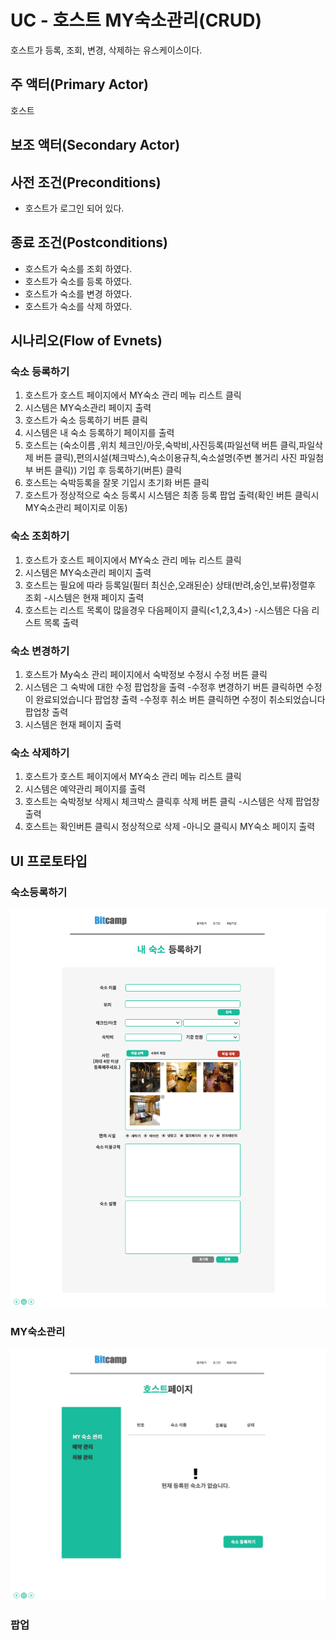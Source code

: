 # UC - 호스트 MY숙소관리(CRUD)

호스트가 등록, 조회, 변경, 삭제하는 유스케이스이다.

## 주 액터(Primary Actor)
호스트

## 보조 액터(Secondary Actor)

## 사전 조건(Preconditions)
- 호스트가 로그인 되어 있다.

## 종료 조건(Postconditions)
- 호스트가 숙소를 조회 하였다.
- 호스트가 숙소를 등록 하였다.
- 호스트가 숙소를 변경 하였다.
- 호스트가 숙소를 삭제 하였다.

## 시나리오(Flow of Evnets)

### 숙소 등록하기

1. 호스트가 호스트 페이지에서 MY숙소 관리 메뉴 리스트 클릭
2. 시스템은 MY숙소관리 페이지 출력
3. 호스트가 숙소 등록하기 버튼 클릭
4. 시스템은 내 숙소 등록하기 페이지를 출력
5. 호스트는 (숙소이름 ,위치 체크인/아웃,숙박비,사진등록(파일선택 버튼 클릭,파일삭제 버튼 클릭),편의시설(체크박스),숙소이용규칙,숙소설명(주변 볼거리 사진 파일첨부 버튼 클릭)) 기입 후 등록하기(버튼) 클릭
6. 호스트는 숙박등록을 잘못 기입시 초기화 버튼 클릭
7. 호스트가 정상적으로 숙소 등록시 시스템은 최종 등록 팝업 출력(확인 버튼 클릭시 MY숙소관리 페이지로 이동) 


### 숙소 조회하기


1. 호스트가 호스트 페이지에서 MY숙소 관리 메뉴 리스트 클릭
2. 시스템은 MY숙소관리 페이지 출력
3. 호스트는 필요에 따라 등록일(필터 최신순,오래된순) 상태(반려,숭인,보류)정렬후 조회 
       -시스템은 현재 페이지 출력
4. 호스트는 리스트 목록이 많을경우 다음페이지 클릭(<1,2,3,4>)
   -시스템은 다음 리스트 목록 출력


    
### 숙소 변경하기

1. 호스트가 My숙소 관리 페이지에서 숙박정보 수정시 수정 버튼 클릭
2. 시스템은 그 숙박에 대한 수정 팝업창을 출력 
        -수정후 변경하기 버튼 클릭하면 수정이 완료되었습니다 팝업창 출력
        -수정후 취소 버튼 클릭하면 수정이 취소되었습니다 팝업창 출력
3. 시스템은 현재 페이지  출력


### 숙소 삭제하기

1. 호스트가 호스트 페이지에서 MY숙소 관리 메뉴 리스트 클릭
2. 시스템은 예약관리 페이지를 출력
3. 호스트는 숙박정보 삭제시 체크박스 클릭후 삭제 버튼 클릭
   -시스템은 삭제 팝업창 출력
4. 호스트는 확인버튼 클릭시 정상적으로 삭제
   -아니오 클릭시 MY숙소 페이지 출력 


## UI 프로토타입



### 숙소등록하기
![호스트 등록 페이지](../../images/호스트페이지(숙소등록).PNG)
### MY숙소관리
![호스트 MY숙소관리 페이지](../../images/호스트페이지2.PNG)



### 팝업



